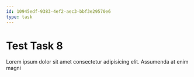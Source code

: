 ```yaml
---
id: 10945edf-9383-4ef2-aec3-bbf3e29570e6
type: task
---
```


# Test Task 8

Lorem ipsum dolor sit amet consectetur adipisicing elit. Assumenda at enim magni
